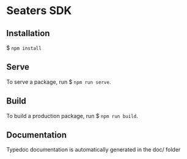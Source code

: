 # Seaters SDK

## Installation

$ `npm install`

## Serve

To serve a package, run $ `npm run serve`.

## Build

To build a production package, run $ `npm run build`.

## Documentation

Typedoc documentation is automatically generated in the doc/ folder
